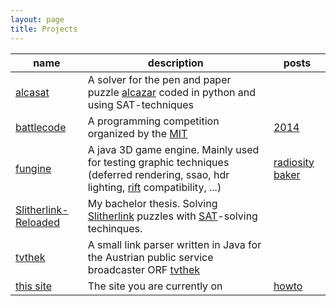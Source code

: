 ```yaml
---
layout: page
title: Projects
---
```


| name   |      description       | posts |
|----------|-------------|-----|
| [alcasat](https://github.com/david-westreicher/alcazar) | A solver for the pen and paper puzzle [alcazar](http://www.theincrediblecompany.com/alcazar-1/) coded in python and using SAT-techniques  |  |
| [battlecode](http://www.battlecode.org)| A programming competition organized by the [MIT](http://mit.edu)| [2014](../2014/06/05/battlecode2014/)|
| [fungine](https://github.com/david-westreicher/fungine) |    A java 3D game engine. Mainly used for testing graphic techniques (deferred rendering, ssao, hdr lighting, [rift](http://www.oculusvr.com/) compatibility, ...)    |[radiosity baker](../2014/05/31/radiosity/) |
| [Slitherlink-Reloaded](../static/papers/ba-thesis.pdf) | My bachelor thesis. Solving [Slitherlink](http://en.wikipedia.org/wiki/Slitherlink) puzzles with [SAT](http://en.wikipedia.org/wiki/Boolean_satisfiability_problem)-solving techinques. |
| [tvthek](https://github.com/david-westreicher/tvthek) | A small link parser written in Java for the Austrian public service broadcaster ORF [tvthek](http://tvthek.orf.at/)|
| [this site](https://david-westreicher.github.io) | The site you are currently on |[howto](../2014/05/25/hi/) |
